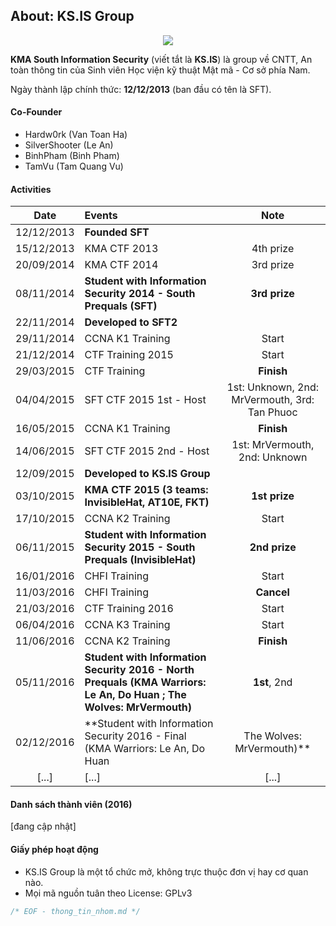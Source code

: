 ## About: KS.IS Group 

<p align="center">
  <img src="https://raw.githubusercontent.com/ks-is/docs/master/logo_kma.png?raw=true"/>
</p>

**KMA South Information Security** (viết tắt là **KS.IS**) là group về CNTT, An toàn thông tin của Sinh viên Học viện kỹ thuật Mật mã - Cơ sở phía Nam.

Ngày thành lập chính thức: **12/12/2013** (ban đầu có tên là SFT).

#### Co-Founder

* Hardw0rk (Van Toan Ha)
* SilverShooter (Le An)
* BinhPham (Binh Pham)
* TamVu (Tam Quang Vu)

#### Activities

| Date  | Events  | Note |
| :---------: |:---------------------| :----:|
| 12/12/2013  | **Founded SFT**  | |
| 15/12/2013  | KMA CTF 2013         | 4th prize |
| 20/09/2014  | KMA CTF 2014         | 3rd prize |
| 08/11/2014  | **Student with Information Security 2014 - South Prequals (SFT)** | **3rd prize** |
| 22/11/2014  | **Developed to SFT2** |  |
| 29/11/2014  | CCNA K1 Training     | Start |
| 21/12/2014  | CTF Training 2015    | Start |
| 29/03/2015  | CTF Training         | **Finish**|
| 04/04/2015  | SFT CTF 2015 1st - Host | 1st: Unknown, 2nd: MrVermouth, 3rd: Tan Phuoc |
| 16/05/2015  | CCNA K1 Training     | **Finish**|
| 14/06/2015  | SFT CTF 2015 2nd - Host | 1st: MrVermouth, 2nd: Unknown  |
| 12/09/2015  | **Developed to KS.IS Group** |  |
| 03/10/2015  | **KMA CTF 2015 (3 teams: InvisibleHat, AT10E, FKT)**| **1st prize** |
| 17/10/2015  | CCNA K2 Training     | Start |
| 06/11/2015  | **Student with Information Security 2015 - South Prequals (InvisibleHat)**  | **2nd prize** |
| 16/01/2016  | CHFI Training        | Start |
| 11/03/2016  | CHFI Training        | **Cancel** |
| 21/03/2016  | CTF Training 2016    | Start |
| 06/04/2016  | CCNA K3 Training     | Start |
| 11/06/2016  | CCNA K2 Training     | **Finish** |
| 05/11/2016  | **Student with Information Security 2016 - North Prequals (KMA Warriors: Le An, Do Huan ; The Wolves: MrVermouth)** | **1st**, 2nd |
| 02/12/2016  | **Student with Information Security 2016 - Final (KMA Warriors: Le An, Do Huan | The Wolves: MrVermouth)** | **3rd**, 4th |
| [...]  | [...]   | [...]  |

#### Danh sách thành viên (2016)

[đang cập nhật]

#### Giấy phép hoạt động

* KS.IS Group là một tổ chức mở, không trực thuộc đơn vị hay cơ quan nào.
* Mọi mã nguồn tuân theo License: GPLv3

```C
/* EOF - thong_tin_nhom.md */
```
